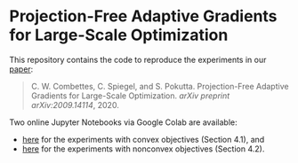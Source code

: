 # Projection-Free Adaptive Gradients for Large-Scale Optimization

This repository contains the code to reproduce the experiments in our [paper](https://arxiv.org/pdf/2009.14114.pdf):
> C. W. Combettes, C. Spiegel, and S. Pokutta. Projection-Free Adaptive Gradients for Large-Scale Optimization. *arXiv preprint arXiv:2009.14114*, 2020.

Two online Jupyter Notebooks via Google Colab are available:
- [here](https://colab.research.google.com/drive/1XYYZ3SPsppR8QQq2lVrapj7G7kbWotPg) for the experiments with convex objectives (Section 4.1), and
- [here](https://colab.research.google.com/drive/16OU67J7c4M0LcQWrgR5Nd3oOf3n3A4K7) for the experiments with nonconvex objectives (Section 4.2).

